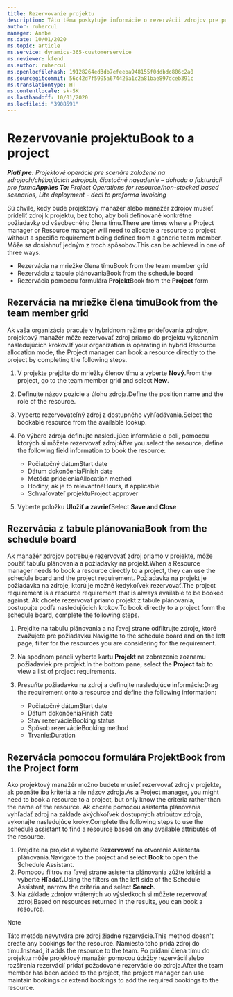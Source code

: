 ```yaml
---
title: Rezervovanie projektu
description: Táto téma poskytuje informácie o rezervácii zdrojov pre projekt.
author: ruhercul
manager: Annbe
ms.date: 10/01/2020
ms.topic: article
ms.service: dynamics-365-customerservice
ms.reviewer: kfend
ms.author: ruhercul
ms.openlocfilehash: 19128264ed3db7efeeba948155f0ddbdc806c2a0
ms.sourcegitcommit: 56c42d7f5995a674426a1c2a81bae897dceb391c
ms.translationtype: HT
ms.contentlocale: sk-SK
ms.lasthandoff: 10/01/2020
ms.locfileid: "3908591"
---
```

# <a name="book-to-a-project"></a><span data-ttu-id="e7912-103">Rezervovanie projektu</span><span class="sxs-lookup"><span data-stu-id="e7912-103">Book to a project</span></span>

<span data-ttu-id="e7912-104">_**Platí pre:** Projektové operácie pre scenáre založené na zdrojoch/chýbajúcich zdrojoch, čiastočné nasadenie – dohoda o fakturácii pro forma_</span><span class="sxs-lookup"><span data-stu-id="e7912-104">_**Applies To:** Project Operations for resource/non-stocked based scenarios, Lite deployment - deal to proforma invoicing_</span></span>

<span data-ttu-id="e7912-105">Sú chvíle, kedy bude projektový manažér alebo manažér zdrojov musieť prideliť zdroj k projektu, bez toho, aby boli definované konkrétne požiadavky od všeobecného člena tímu.</span><span class="sxs-lookup"><span data-stu-id="e7912-105">There are times where a Project manager or Resource manager will need to allocate a resource to project without a specific requirement being defined from a generic team member.</span></span> <span data-ttu-id="e7912-106">Môže sa dosiahnuť jedným z troch spôsobov.</span><span class="sxs-lookup"><span data-stu-id="e7912-106">This can be achieved in one of three ways.</span></span>

- <span data-ttu-id="e7912-107">Rezervácia na mriežke člena tímu</span><span class="sxs-lookup"><span data-stu-id="e7912-107">Book from the team member grid</span></span>
- <span data-ttu-id="e7912-108">Rezervácia z tabule plánovania</span><span class="sxs-lookup"><span data-stu-id="e7912-108">Book from the schedule board</span></span>
- <span data-ttu-id="e7912-109">Rezervácia pomocou formulára **Projekt**</span><span class="sxs-lookup"><span data-stu-id="e7912-109">Book from the **Project** form</span></span>

## <a name="book-from-the-team-member-grid"></a><span data-ttu-id="e7912-110">Rezervácia na mriežke člena tímu</span><span class="sxs-lookup"><span data-stu-id="e7912-110">Book from the team member grid</span></span>

<span data-ttu-id="e7912-111">Ak vaša organizácia pracuje v hybridnom režime prideľovania zdrojov, projektový manažér môže rezervovať zdroj priamo do projektu vykonaním nasledujúcich krokov.</span><span class="sxs-lookup"><span data-stu-id="e7912-111">If your organization is operating in hybrid Resource allocation mode, the Project manager can book a resource directly to the project by completing the following steps.</span></span>

1. <span data-ttu-id="e7912-112">V projekte prejdite do mriežky členov tímu a vyberte **Nový**.</span><span class="sxs-lookup"><span data-stu-id="e7912-112">From the project, go to the team member grid and select **New**.</span></span>
2. <span data-ttu-id="e7912-113">Definujte názov pozície a úlohu zdroja.</span><span class="sxs-lookup"><span data-stu-id="e7912-113">Define the position name and the role of the resource.</span></span>
3. <span data-ttu-id="e7912-114">Vyberte rezervovateľný zdroj z dostupného vyhľadávania.</span><span class="sxs-lookup"><span data-stu-id="e7912-114">Select the bookable resource from the available lookup.</span></span>
4. <span data-ttu-id="e7912-115">Po výbere zdroja definujte nasledujúce informácie o poli, pomocou ktorých si môžete rezervovať zdroj:</span><span class="sxs-lookup"><span data-stu-id="e7912-115">After you select the resource, define the following field information to book the resource:</span></span>

    - <span data-ttu-id="e7912-116">Počiatočný dátum</span><span class="sxs-lookup"><span data-stu-id="e7912-116">Start date</span></span>
    - <span data-ttu-id="e7912-117">Dátum dokončenia</span><span class="sxs-lookup"><span data-stu-id="e7912-117">Finish date</span></span>
    - <span data-ttu-id="e7912-118">Metóda pridelenia</span><span class="sxs-lookup"><span data-stu-id="e7912-118">Allocation method</span></span>
    - <span data-ttu-id="e7912-119">Hodiny, ak je to relevantné</span><span class="sxs-lookup"><span data-stu-id="e7912-119">Hours, if applicable</span></span>
    - <span data-ttu-id="e7912-120">Schvaľovateľ projektu</span><span class="sxs-lookup"><span data-stu-id="e7912-120">Project approver</span></span>

6. <span data-ttu-id="e7912-121">Vyberte položku **Uložiť a zavrieť**</span><span class="sxs-lookup"><span data-stu-id="e7912-121">Select **Save and Close**</span></span>

## <a name="book-from-the-schedule-board"></a><span data-ttu-id="e7912-122">Rezervácia z tabule plánovania</span><span class="sxs-lookup"><span data-stu-id="e7912-122">Book from the schedule board</span></span>

<span data-ttu-id="e7912-123">Ak manažér zdrojov potrebuje rezervovať zdroj priamo v projekte, môže použiť tabuľu plánovania a požiadavky na projekt.</span><span class="sxs-lookup"><span data-stu-id="e7912-123">When a Resource manager needs to book a resource directly to a project, they can use the schedule board and the project requirement.</span></span> <span data-ttu-id="e7912-124">Požiadavka na projekt je požiadavka na zdroje, ktorú je možné kedykoľvek rezervovať.</span><span class="sxs-lookup"><span data-stu-id="e7912-124">The project requirement is a resource requirement that is always available to be booked against.</span></span> <span data-ttu-id="e7912-125">Ak chcete rezervovať priamo projekt z tabule plánovania, postupujte podľa nasledujúcich krokov.</span><span class="sxs-lookup"><span data-stu-id="e7912-125">To book directly to a project form the schedule board, complete the following steps.</span></span>

1. <span data-ttu-id="e7912-126">Prejdite na tabuľu plánovania a na ľavej strane odfiltrujte zdroje, ktoré zvažujete pre požiadavku.</span><span class="sxs-lookup"><span data-stu-id="e7912-126">Navigate to the schedule board and on the left page, filter for the resources you are considering for the requirement.</span></span>
2. <span data-ttu-id="e7912-127">Na spodnom paneli vyberte kartu **Projekt** na zobrazenie zoznamu požiadaviek pre projekt.</span><span class="sxs-lookup"><span data-stu-id="e7912-127">In the bottom pane, select the **Project** tab to view a list of project requirements.</span></span>
3. <span data-ttu-id="e7912-128">Presuňte požiadavku na zdroj a definujte nasledujúce informácie:</span><span class="sxs-lookup"><span data-stu-id="e7912-128">Drag the requirement onto a resource and define the following information:</span></span>

    - <span data-ttu-id="e7912-129">Počiatočný dátum</span><span class="sxs-lookup"><span data-stu-id="e7912-129">Start date</span></span>
    - <span data-ttu-id="e7912-130">Dátum dokončenia</span><span class="sxs-lookup"><span data-stu-id="e7912-130">Finish date</span></span>
    - <span data-ttu-id="e7912-131">Stav rezervácie</span><span class="sxs-lookup"><span data-stu-id="e7912-131">Booking status</span></span>
    - <span data-ttu-id="e7912-132">Spôsob rezervácie</span><span class="sxs-lookup"><span data-stu-id="e7912-132">Booking method</span></span>
    - <span data-ttu-id="e7912-133">Trvanie:</span><span class="sxs-lookup"><span data-stu-id="e7912-133">Duration</span></span>

## <a name="book-from-the-project-form"></a><span data-ttu-id="e7912-134">Rezervácia pomocou formulára Projekt</span><span class="sxs-lookup"><span data-stu-id="e7912-134">Book from the Project form</span></span>

<span data-ttu-id="e7912-135">Ako projektový manažér možno budete musieť rezervovať zdroj v projekte, ak poznáte iba kritériá a nie názov zdroja.</span><span class="sxs-lookup"><span data-stu-id="e7912-135">As a Project manager, you might need to book a resource to a project, but only know the criteria rather than the name of the resource.</span></span> <span data-ttu-id="e7912-136">Ak chcete pomocou asistenta plánovania vyhľadať zdroj na základe akýchkoľvek dostupných atribútov zdroja, vykonajte nasledujúce kroky.</span><span class="sxs-lookup"><span data-stu-id="e7912-136">Complete the following steps to use the schedule assistant to find a resource based on any available attributes of the resource.</span></span> 

1. <span data-ttu-id="e7912-137">Prejdite na projekt a vyberte **Rezervovať** na otvorenie Asistenta plánovania.</span><span class="sxs-lookup"><span data-stu-id="e7912-137">Navigate to the project and select **Book** to open the Schedule Assistant.</span></span>
2. <span data-ttu-id="e7912-138">Pomocou filtrov na ľavej strane asistenta plánovania zúžte kritériá a vyberte **Hľadať.**</span><span class="sxs-lookup"><span data-stu-id="e7912-138">Using the filters on the left side of the Schedule Assistant, narrow the criteria and select **Search.**</span></span>
3. <span data-ttu-id="e7912-139">Na základe zdrojov vrátených vo výsledkoch si môžete rezervovať zdroj.</span><span class="sxs-lookup"><span data-stu-id="e7912-139">Based on resources returned in the results, you can book a resource.</span></span>

> [!NOTE]
> <span data-ttu-id="e7912-140">Táto metóda nevytvára pre zdroj žiadne rezervácie.</span><span class="sxs-lookup"><span data-stu-id="e7912-140">This method doesn't create any bookings for the resource.</span></span> <span data-ttu-id="e7912-141">Namiesto toho pridá zdroj do tímu.</span><span class="sxs-lookup"><span data-stu-id="e7912-141">Instead, it adds the resource to the team.</span></span> <span data-ttu-id="e7912-142">Po pridaní člena tímu do projektu môže projektový manažér pomocou údržby rezervácií alebo rozšírenia rezervácií pridať požadované rezervácie do zdroja.</span><span class="sxs-lookup"><span data-stu-id="e7912-142">After the team member has been added to the project, the project manager can use maintain bookings or extend bookings to add the required bookings to the resource.</span></span>
